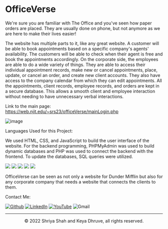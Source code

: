 # OfficeVerse
We're sure you are familiar with The Office and you've seen how paper orders are placed. They are usually done on phone, but not anymore as we are here to make their lives easier!

The website has multiple parts to it, like any great website. A customer will be able to book appointments based on a specific company's agents' availability. The customers will be able to check when their agent is free and book the appointments accordingly. On the corporate side, the employees are able to do a wide variety of things. They are able to access their individual appointment records, make new or cancel appointments, place, update, or cancel an order, and create new client accounts. They also have access to the company calendar from which they can edit appointments. All the appointments, client records, employee records, and orders are kept in a secure database. This allows a smooth client and employee interaction without needing to have unnecessary verbal interactions. 

Link to the main page: https://web.njit.edu/~srs23/officeVerse/mainLogin.php

![image](https://user-images.githubusercontent.com/98771010/160266840-b3c7bd20-a2b2-46fa-84f3-33c646a2d910.png)



Languages Used for this Project:

We used HTML, CSS, and JavaScript to build the user interface of the website. For the backend programming, PHPMyAdmin was used to build dynamic databases and PHP was used to connect the backend with the frontend. To update the databases, SQL queries were utilized.

<p>
  <img src="https://img.shields.io/badge/HTML5-E34F26?style=for-the-badge&logo=html5&logoColor=white" />
  <img src="https://img.shields.io/badge/CSS3-1572B6?style=for-the-badge&logo=css3&logoColor=white" />
  <img src="https://img.shields.io/badge/JavaScript-323330?style=for-the-badge&logo=javascript&logoColor=F7DF1E" />
  <img src="https://img.shields.io/badge/PHP-777BB4?style=for-the-badge&logo=php&logoColor=white" />
  <img src="https://img.shields.io/badge/MySQL-00000F?style=for-the-badge&logo=mysql&logoColor=white" />
</p>

OfficeVerse can be seen as not only a website for Dunder Mifflin but also for any corporate company that needs a website that connects the clients to them. 



Contact Me:

[<img alt="Github" src="https://img.shields.io/badge/GitHub-%2312100E.svg?&style=for-the-badge&logo=Github&logoColor=white" />](https://github.com/shriyashah1411) [<img alt="LinkedIn" src="https://img.shields.io/badge/linkedin-%230077B5.svg?&style=for-the-badge&logo=linkedin&logoColor=white" />](https://www.linkedin.com/in/shriya-shah-81a36b22a/)
[<img alt="YouTube" src="https://img.shields.io/badge/YouTube-FF0000?style=for-the-badge&logo=youtube&logoColor=white" />](https://www.youtube.com/) 
<img alt="Gmail" src="https://img.shields.io/badge/Gmail-D14836?style=for-the-badge&logo=gmail&logoColor=white" />



---
<p align="center"> © 2022 Shriya Shah and Keya Dhruve, all rights reserved. </p>
<p align="center">

</p>
